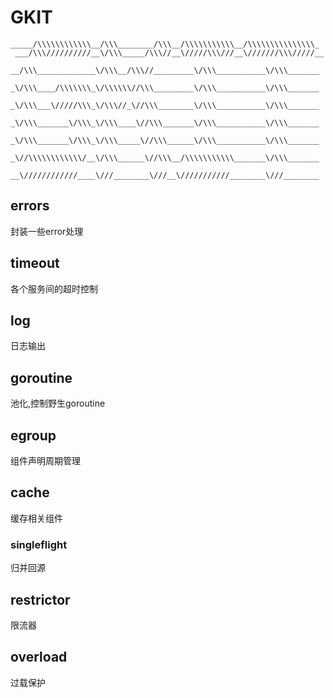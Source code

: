 # GKIT

```
_____/\\\\\\\\\\\\__/\\\________/\\\__/\\\\\\\\\\\__/\\\\\\\\\\\\\\\_        
 ___/\\\//////////__\/\\\_____/\\\//__\/////\\\///__\///////\\\/////__       
  __/\\\_____________\/\\\__/\\\//_________\/\\\___________\/\\\_______      
   _\/\\\____/\\\\\\\_\/\\\\\\//\\\_________\/\\\___________\/\\\_______     
    _\/\\\___\/////\\\_\/\\\//_\//\\\________\/\\\___________\/\\\_______    
     _\/\\\_______\/\\\_\/\\\____\//\\\_______\/\\\___________\/\\\_______   
      _\/\\\_______\/\\\_\/\\\_____\//\\\______\/\\\___________\/\\\_______  
       _\//\\\\\\\\\\\\/__\/\\\______\//\\\__/\\\\\\\\\\\_______\/\\\_______ 
        __\////////////____\///________\///__\///////////________\///________                                 
```

## errors

封装一些error处理

## timeout

各个服务间的超时控制

## log

日志输出

## goroutine

池化,控制野生goroutine

## egroup

组件声明周期管理

## cache

缓存相关组件

### singleflight

归并回源

## restrictor
限流器

## overload
过载保护
